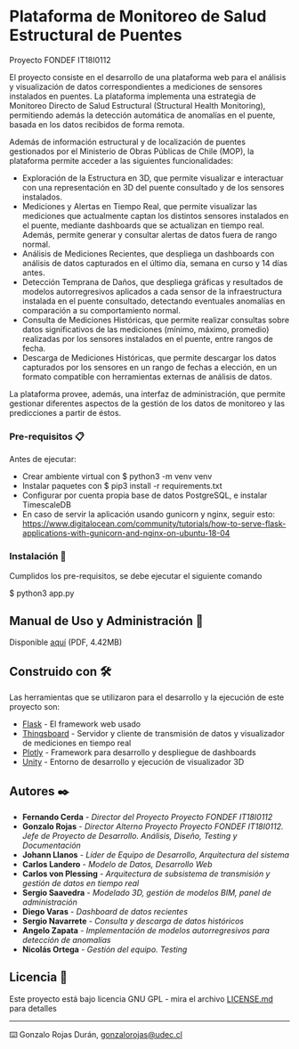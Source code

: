 # Plataforma de Monitoreo de Salud Estructural de Puentes
Proyecto FONDEF IT18I0112

El proyecto consiste en el desarrollo de una plataforma web para el análisis y visualización de datos correspondientes a mediciones de sensores instalados en puentes. La plataforma implementa una estrategia de Monitoreo Directo de Salud Estructural (Structural Health Monitoring), permitiendo además la detección automática de anomalías en el puente, basada en los datos recibidos de forma remota. 

Además de información estructural y de localización de puentes gestionados por el Ministerio de Obras Públicas de Chile (MOP), la plataforma permite acceder a las siguientes funcionalidades:
- Exploración de la Estructura en 3D, que permite visualizar e interactuar con una representación en 3D del puente consultado y de los sensores instalados. 
- Mediciones y Alertas en Tiempo Real, que permite visualizar las mediciones que actualmente captan los distintos sensores instalados en el puente, mediante dashboards que se actualizan en tiempo real. Además, permite generar y consultar alertas de datos fuera de rango normal. 
- Análisis de Mediciones Recientes, que despliega un dashboards con análisis de datos capturados en el último día, semana en curso y 14 días antes. 
- Detección Temprana de Daños, que despliega gráficas y resultados de modelos autorregresivos aplicados a cada sensor de la infraestructura instalada en el puente consultado, detectando eventuales anomalías en comparación a su comportamiento normal.
- Consulta de Mediciones Históricas, que permite realizar consultas sobre datos significativos de las mediciones (mínimo, máximo, promedio) realizadas por los sensores instalados en el puente, entre rangos de fecha. 
- Descarga de Mediciones Históricas, que permite descargar los datos capturados por los sensores en un rango de fechas a elección, en un formato compatible con herramientas externas de análisis de datos. 

La plataforma provee, además, una interfaz de administración, que permite gestionar diferentes aspectos de la gestión de los datos de monitoreo y las predicciones a partir de éstos. 

### Pre-requisitos 📋

Antes de ejecutar:
  - Crear ambiente virtual con $ python3 -m venv venv
  - Instalar paquetes con $ pip3 install -r requirements.txt
  - Configurar por cuenta propia base de datos PostgreSQL, e instalar TimescaleDB
  - En caso de servir la aplicación usando gunicorn y nginx, seguir esto: https://www.digitalocean.com/community/tutorials/how-to-serve-flask-applications-with-gunicorn-and-nginx-on-ubuntu-18-04


### Instalación 🔧

Cumplidos los pre-requisitos, se debe ejecutar el siguiente comando

$ python3 app.py

## Manual de Uso y Administración 📖

Disponible [aquí](https://github.com/fondefpuentes/plataformashm/blob/master/Ejecuci%C3%B3n%20y%20Gesti%C3%B3n%20Plataforma%20de%20Monitoreo%20Estructural.pdf) (PDF, 4.42MB)


## Construido con 🛠️

Las herramientas que se utilizaron para el desarrollo y la ejecución de este proyecto son:

* [Flask](https://flask.palletsprojects.com/) - El framework web usado
* [Thingsboard](https://thingsboard.io/) - Servidor y cliente de transmisión de datos y visualizador de mediciones en tiempo real
* [Plotly](https://plotly.com/) - Framework para desarrollo y despliegue de dashboards
* [Unity](https://store.unity.com/es/products/unity-pro) - Entorno de desarrollo y ejecución de visualizador 3D 


## Autores ✒️


* **Fernando Cerda** - *Director del Proyecto Proyecto FONDEF IT18I0112*
* **Gonzalo Rojas** - *Director Alterno Proyecto Proyecto FONDEF IT18I0112. Jefe de Proyecto de Desarrollo. Análisis, Diseño, Testing y Documentación* 
* **Johann Llanos** - *Líder de Equipo de Desarrollo, Arquitectura del sistema*
* **Carlos Landero** - *Modelo de Datos, Desarrollo Web*
* **Carlos von Plessing** - *Arquitectura de subsistema de transmisión y gestión de datos en tiempo real*
* **Sergio Saavedra** - *Modelado 3D, gestión de modelos BIM, panel de administración*
* **Diego Varas** - *Dashboard de datos recientes*
* **Sergio Navarrete** - *Consulta y descarga de datos históricos*
* **Angelo Zapata** - *Implementación de modelos autorregresivos para detección de anomalías*
* **Nicolás Ortega** - *Gestión del equipo. Testing*


## Licencia 📄

Este proyecto está bajo licencia GNU GPL - mira el archivo [LICENSE.md](LICENSE.md) para detalles

---
⌨️ Gonzalo Rojas Durán, [gonzalorojas@udec.cl](mailto:gonzalorojas@udec.cl)
